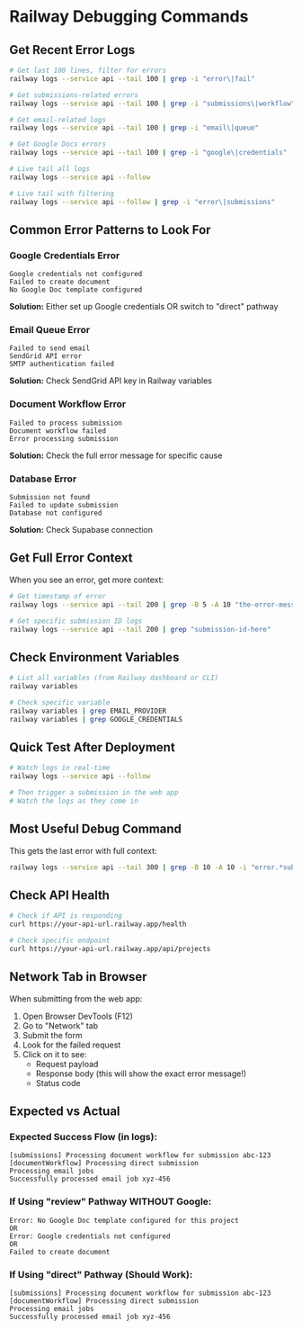 # Railway Debugging Commands

## Get Recent Error Logs

```bash
# Get last 100 lines, filter for errors
railway logs --service api --tail 100 | grep -i "error\|fail"

# Get submissions-related errors
railway logs --service api --tail 100 | grep -i "submissions\|workflow"

# Get email-related logs
railway logs --service api --tail 100 | grep -i "email\|queue"

# Get Google Docs errors
railway logs --service api --tail 100 | grep -i "google\|credentials"

# Live tail all logs
railway logs --service api --follow

# Live tail with filtering
railway logs --service api --follow | grep -i "error\|submissions"
```

## Common Error Patterns to Look For

### Google Credentials Error
```
Google credentials not configured
Failed to create document
No Google Doc template configured
```
**Solution:** Either set up Google credentials OR switch to "direct" pathway

### Email Queue Error
```
Failed to send email
SendGrid API error
SMTP authentication failed
```
**Solution:** Check SendGrid API key in Railway variables

### Document Workflow Error
```
Failed to process submission
Document workflow failed
Error processing submission
```
**Solution:** Check the full error message for specific cause

### Database Error
```
Submission not found
Failed to update submission
Database not configured
```
**Solution:** Check Supabase connection

## Get Full Error Context

When you see an error, get more context:

```bash
# Get timestamp of error
railway logs --service api --tail 200 | grep -B 5 -A 10 "the-error-message"

# Get specific submission ID logs
railway logs --service api --tail 200 | grep "submission-id-here"
```

## Check Environment Variables

```bash
# List all variables (from Railway dashboard or CLI)
railway variables

# Check specific variable
railway variables | grep EMAIL_PROVIDER
railway variables | grep GOOGLE_CREDENTIALS
```

## Quick Test After Deployment

```bash
# Watch logs in real-time
railway logs --service api --follow

# Then trigger a submission in the web app
# Watch the logs as they come in
```

## Most Useful Debug Command

This gets the last error with full context:

```bash
railway logs --service api --tail 300 | grep -B 10 -A 10 -i "error.*submission\|submission.*error" | tail -50
```

## Check API Health

```bash
# Check if API is responding
curl https://your-api-url.railway.app/health

# Check specific endpoint
curl https://your-api-url.railway.app/api/projects
```

## Network Tab in Browser

When submitting from the web app:
1. Open Browser DevTools (F12)
2. Go to "Network" tab
3. Submit the form
4. Look for the failed request
5. Click on it to see:
   - Request payload
   - Response body (this will show the exact error message!)
   - Status code

## Expected vs Actual

### Expected Success Flow (in logs):
```
[submissions] Processing document workflow for submission abc-123
[documentWorkflow] Processing direct submission
Processing email jobs
Successfully processed email job xyz-456
```

### If Using "review" Pathway WITHOUT Google:
```
Error: No Google Doc template configured for this project
OR
Error: Google credentials not configured
OR
Failed to create document
```

### If Using "direct" Pathway (Should Work):
```
[submissions] Processing document workflow for submission abc-123
[documentWorkflow] Processing direct submission
Processing email jobs
Successfully processed email job xyz-456
```

